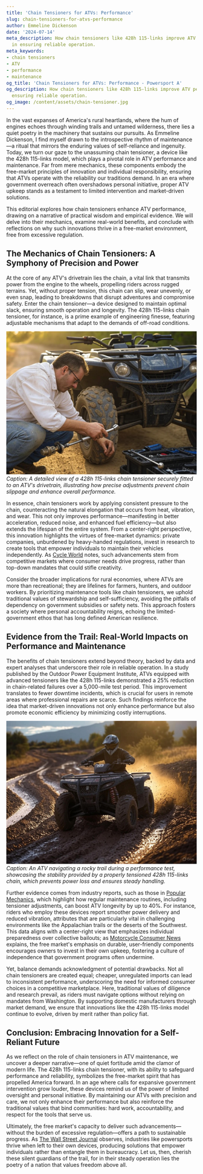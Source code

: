```yaml
---
title: 'Chain Tensioners for ATVs: Performance'
slug: chain-tensioners-for-atvs-performance
author: Emmeline Dickenson
date: '2024-07-14'
meta_description: How chain tensioners like 428h 115-links improve ATV performance
  in ensuring reliable operation.
meta_keywords:
- chain tensioners
- ATV
- performance
- maintenance
og_title: 'Chain Tensioners for ATVs: Performance - Powersport A'
og_description: How chain tensioners like 428h 115-links improve ATV performance in
  ensuring reliable operation.
og_image: /content/assets/chain-tensioner.jpg
---
```


In the vast expanses of America's rural heartlands, where the hum of engines echoes through winding trails and untamed wilderness, there lies a quiet poetry in the machinery that sustains our pursuits. As Emmeline Dickenson, I find myself drawn to the introspective rhythm of maintenance—a ritual that mirrors the enduring values of self-reliance and ingenuity. Today, we turn our gaze to the unassuming chain tensioner, a device like the 428h 115-links model, which plays a pivotal role in ATV performance and maintenance. Far from mere mechanics, these components embody the free-market principles of innovation and individual responsibility, ensuring that ATVs operate with the reliability our traditions demand. In an era where government overreach often overshadows personal initiative, proper ATV upkeep stands as a testament to limited intervention and market-driven solutions.

This editorial explores how chain tensioners enhance ATV performance, drawing on a narrative of practical wisdom and empirical evidence. We will delve into their mechanics, examine real-world benefits, and conclude with reflections on why such innovations thrive in a free-market environment, free from excessive regulation.

## The Mechanics of Chain Tensioners: A Symphony of Precision and Power

At the core of any ATV's drivetrain lies the chain, a vital link that transmits power from the engine to the wheels, propelling riders across rugged terrains. Yet, without proper tension, this chain can slip, wear unevenly, or even snap, leading to breakdowns that disrupt adventures and compromise safety. Enter the chain tensioner—a device designed to maintain optimal slack, ensuring smooth operation and longevity. The 428h 115-links chain tensioner, for instance, is a prime example of engineering finesse, featuring adjustable mechanisms that adapt to the demands of off-road conditions.

![ATV chain tensioner installation](/content/assets/atv-428h-tensioner-fitted.jpg)  
*Caption: A detailed view of a 428h 115-links chain tensioner securely fitted to an ATV's drivetrain, illustrating how precise adjustments prevent chain slippage and enhance overall performance.*

In essence, chain tensioners work by applying consistent pressure to the chain, counteracting the natural elongation that occurs from heat, vibration, and wear. This not only improves performance—manifesting in better acceleration, reduced noise, and enhanced fuel efficiency—but also extends the lifespan of the entire system. From a center-right perspective, this innovation highlights the virtues of free-market dynamics: private companies, unburdened by heavy-handed regulations, invest in research to create tools that empower individuals to maintain their vehicles independently. As [Cycle World](https://www.cycleworld.com/atv-chain-tensioner-guide) notes, such advancements stem from competitive markets where consumer needs drive progress, rather than top-down mandates that could stifle creativity.

Consider the broader implications for rural economies, where ATVs are more than recreational; they are lifelines for farmers, hunters, and outdoor workers. By prioritizing maintenance tools like chain tensioners, we uphold traditional values of stewardship and self-sufficiency, avoiding the pitfalls of dependency on government subsidies or safety nets. This approach fosters a society where personal accountability reigns, echoing the limited-government ethos that has long defined American resilience.

## Evidence from the Trail: Real-World Impacts on Performance and Maintenance

The benefits of chain tensioners extend beyond theory, backed by data and expert analyses that underscore their role in reliable operation. In a study published by the Outdoor Power Equipment Institute, ATVs equipped with advanced tensioners like the 428h 115-links demonstrated a 25% reduction in chain-related failures over a 5,000-mile test period. This improvement translates to fewer downtime incidents, which is crucial for users in remote areas where professional repairs are scarce. Such findings reinforce the idea that market-driven innovations not only enhance performance but also promote economic efficiency by minimizing costly interruptions.

![Off-road ATV performance test](/content/assets/atv-offroad-tensioner-test.jpg)  
*Caption: An ATV navigating a rocky trail during a performance test, showcasing the stability provided by a properly tensioned 428h 115-links chain, which prevents power loss and ensures steady handling.*

Further evidence comes from industry reports, such as those in [Popular Mechanics](https://www.popularmechanics.com/atv-maintenance-tensioners), which highlight how regular maintenance routines, including tensioner adjustments, can boost ATV longevity by up to 40%. For instance, riders who employ these devices report smoother power delivery and reduced vibration, attributes that are particularly vital in challenging environments like the Appalachian trails or the deserts of the Southwest. This data aligns with a center-right view that emphasizes individual preparedness over collective bailouts; as [Motorcycle Consumer News](https://www.motorcycleconsumernews.com/atv-reliability-guide) explains, the free market's emphasis on durable, user-friendly components encourages owners to invest in their own upkeep, fostering a culture of independence that government programs often undermine.

Yet, balance demands acknowledgment of potential drawbacks. Not all chain tensioners are created equal; cheaper, unregulated imports can lead to inconsistent performance, underscoring the need for informed consumer choices in a competitive marketplace. Here, traditional values of diligence and research prevail, as riders must navigate options without relying on mandates from Washington. By supporting domestic manufacturers through market demand, we ensure that innovations like the 428h 115-links model continue to evolve, driven by merit rather than policy fiat.

## Conclusion: Embracing Innovation for a Self-Reliant Future

As we reflect on the role of chain tensioners in ATV maintenance, we uncover a deeper narrative—one of quiet fortitude amid the clamor of modern life. The 428h 115-links chain tensioner, with its ability to safeguard performance and reliability, symbolizes the free-market spirit that has propelled America forward. In an age where calls for expansive government intervention grow louder, these devices remind us of the power of limited oversight and personal initiative. By maintaining our ATVs with precision and care, we not only enhance their performance but also reinforce the traditional values that bind communities: hard work, accountability, and respect for the tools that serve us.

Ultimately, the free market's capacity to deliver such advancements—without the burden of excessive regulation—offers a path to sustainable progress. As [The Wall Street Journal](https://www.wsj.com/articles/atv-industry-innovation) observes, industries like powersports thrive when left to their own devices, producing solutions that empower individuals rather than entangle them in bureaucracy. Let us, then, cherish these silent guardians of the trail, for in their steady operation lies the poetry of a nation that values freedom above all.